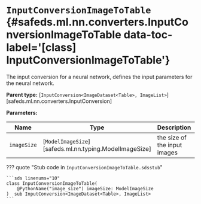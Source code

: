 # <code class="doc-symbol doc-symbol-class"></code> `InputConversionImageToTable` {#safeds.ml.nn.converters.InputConversionImageToTable data-toc-label='[class] InputConversionImageToTable'}

The input conversion for a neural network, defines the input parameters for the neural network.

**Parent type:** [`InputConversion<ImageDataset<Table>, ImageList>`][safeds.ml.nn.converters.InputConversion]

**Parameters:**

| Name | Type | Description | Default |
|------|------|-------------|---------|
| `imageSize` | [`ModelImageSize`][safeds.ml.nn.typing.ModelImageSize] | the size of the input images | - |

??? quote "Stub code in `InputConversionImageToTable.sdsstub`"

    ```sds linenums="10"
    class InputConversionImageToTable(
        @PythonName("image_size") imageSize: ModelImageSize
    )  sub InputConversion<ImageDataset<Table>, ImageList>
    ```
